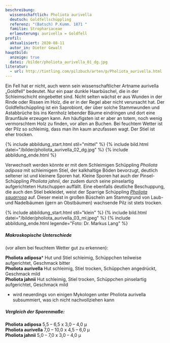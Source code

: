 ```yaml
---
beschreibung:
  wissenschaftlich: Pholiota aurivella
  deutsch: Goldfellschüppling
  referenz: "(Batsch) P.Kumm. 1871 "
  familie: Strophariaceae
  erlaeuterung: aurivella = Goldfell
profil:
  aktualisiert: 2020-08-11
  autor_in: Dieter Gewalt
hauptbild:
  anzeige: true
  datei: /bilder/pholiota_aurivella_01_dg.jpg
literatur:
  - url: http://tintling.com/pilzbuch/arten/p/Pholiota_aurivella.html
---
```

Ein Fell hat er nicht, auch wenn sein wissenschaftlicher Artname aurivella „Goldfell“ bedeutet. Nur ein paar dunkle Haarbüschel, die in der Schleimschicht eingebettet sind. Nicht selten wächst er aus Wunden in der Rinde oder Rissen im Holz, die er in der Regel aber nicht verursacht hat. Der Goldfellschüppling ist ein Saprobiont, der über solche Stammwunden und Astabbrüche bis ins Kernholz lebender Bäume eindringen und dort eine Braunfäule erzeugen kann. Am häufigsten ist er aber an totem, noch wenig vermorschtem Holz zu finden, vor allen an Buchen. Bei feuchtem Wetter ist der Pilz so schleimig, dass man ihn kaum anzufassen wagt. Der Stiel ist eher trocken.

{% include abbildung_start.html stil="mittel" %}
{% include bild.html datei="/bilder/pholiota_aurivella_02_dg.jpg" %}
{% include abbildung_ende.html %}

Verwechselt werden könnte er mit dem Schleimigen Schüppling *Pholiota adiposa* mit schleimigem Stiel, der kalkhaltige Böden bevorzugt, deutlich seltener ist und kleinere Sporen hat. Kleine Sporen hat auch der Pinsel-Schüppling *Pholiota jahnii*, der zudem durch seine pinselartig aufgerichteten Hutschuppen auffällt. Eine ebenfalls deutliche Beschuppung, die auch den Stiel bekleidet, weist der Sparrige Schüppling *[Pholiota squarrosa](/pilze/pholiota-squarrosa-sparriger-schüppling)* auf. Dieser meist in großen Büscheln am Stammgrund von Laub- und Nadelbäumen (gern an Obstbäumen) wachsende Pilz ist stets trocken.

{% include abbildung_start.html stil="klein" %}
{% include bild.html datei="/bilder/pholiota_aurivella_03_ml.jpeg" %}
{% include abbildung_ende.html legende="Foto: Dr. Markus Lang" %}

##### Makroskopische Unterschiede

(vor allem bei feuchtem Wetter gut zu erkennen):

**Pholiota adiposa*** Hut und Stiel schleimig, Schüppchen teilweise aufgerichtet, Geschmack bitter\
**Pholiota aurivella** Hut schleimig, Stiel trocken, Schüppchen angedrückt, Geschmack mild\
**Pholiota jahnii** Hut schleimig, Stiel trocken, Schüppchen pinselartig aufgerichtet,
Geschmack mild

* wird neuerdings von einigen Mykologen unter Pholiota aurivella subsummiert, was ich nicht nachvollziehen kann

##### Vergleich der Sporenmaße:

**Pholiota adiposa** 5,5 – 6,5 x 3,0 – 4,0 µ\
**Pholiota aurivella** 7,0 – 10,0 x 4,5 – 6,0 µ\
**Pholiota jahnii** 5,0 – 7,0 x 3,0 – 4,0 µ
